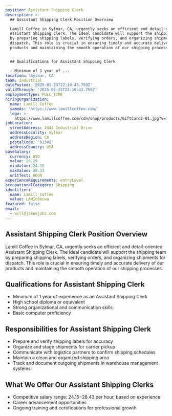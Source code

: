 ```yaml
---
position: Assistant Shipping Clerk
description: >-
  ## Assistant Shipping Clerk Position Overview

  Lamill Coffee in Sylmar, CA, urgently seeks an efficient and detail-oriented
  Assistant Shipping Clerk. The ideal candidate will support the shipping team
  by preparing shipping labels, verifying orders, and organizing shipments for
  dispatch. This role is crucial in ensuring timely and accurate delivery of our
  products and maintaining the smooth operation of our shipping processes.


  ## Qualifications for Assistant Shipping Clerk

  - Minimum of 1 year of ...
location: 'Sylmar, CA'
team: Industrial
datePosted: '2025-01-23T22:10:43.759Z'
validThrough: '2025-02-22T22:10:43.759Z'
employmentType: FULL_TIME
hiringOrganization:
  name: Lamill Coffee
  sameAs: 'https://www.lamillcoffee.com/'
  logo: >-
    https://www.lamillcoffee.com/cdn/shop/products/GiftCard2-01.jpg?v=1629826157&width=2048
jobLocation:
  streetAddress: 2444 Industrial Drive
  addressLocality: Sylmar
  addressRegion: CA
  postalCode: '91342'
  addressCountry: USA
baseSalary:
  currency: USD
  value: 26.29
  minValue: 24.15
  maxValue: 28.43
  unitText: HOUR
experienceRequirements: entryLevel
occupationalCategory: Shipping
identifier:
  name: Lamill Coffee
  value: LAMIc8ecwa
featured: false
email:
  - will@jakesjobs.com
---
```




## Assistant Shipping Clerk Position Overview
Lamill Coffee in Sylmar, CA, urgently seeks an efficient and detail-oriented Assistant Shipping Clerk. The ideal candidate will support the shipping team by preparing shipping labels, verifying orders, and organizing shipments for dispatch. This role is crucial in ensuring timely and accurate delivery of our products and maintaining the smooth operation of our shipping processes.

## Qualifications for Assistant Shipping Clerk
- Minimum of 1 year of experience as an Assistant Shipping Clerk
- High school diploma or equivalent
- Strong organizational and communication skills
- Basic computer proficiency

## Responsibilities for Assistant Shipping Clerk
- Prepare and verify shipping labels for accuracy
- Organize and stage shipments for carrier pickup
- Communicate with logistics partners to confirm shipping schedules
- Maintain a clean and organized shipping area
- Track and document outgoing shipments in warehouse management systems

## What We Offer Our Assistant Shipping Clerks
- Competitive salary range: $24.15-$28.43 per hour, based on experience
- Career advancement opportunities
- Ongoing training and certifications for professional growth
